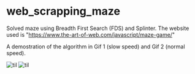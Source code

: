 # web_scrapping_maze

Solved maze using Breadth First Search (FDS) and Splinter.
The website used is "https://www.the-art-of-web.com/javascript/maze-game/"

A demostration of the algorithm in Gif 1 (slow speed) and Gif 2 (normal speed).

![til](https://github.com/Savoyevatel/web_scrapping_maze/gifs/slow_fds.gif)
![til](https://github.com/Savoyevatel/web_scrapping_maze/gifs/normal_fds.gif)
